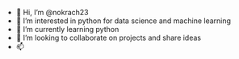 - 👋 Hi, I’m @nokrach23
- 👀 I’m interested in python for data science and machine learning
- 🌱 I’m currently learning python
- 💞️ I’m looking to collaborate on projects and share ideas
- 📫

<!---
nokrach23/nokrach23 is a ✨ special ✨ repository because its `README.md` (this file) appears on your GitHub profile.
You can click the Preview link to take a look at your changes.
--->

